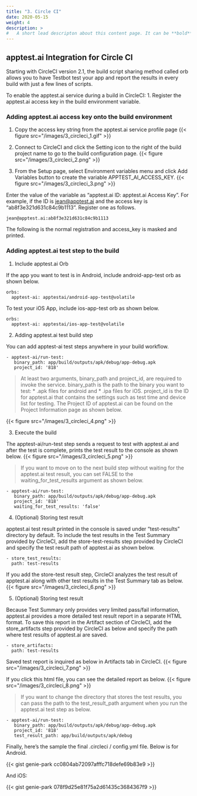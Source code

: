 ```yaml
---
title: "3. Circle CI"
date: 2020-05-15
weight: 4
description: >
#   A short lead descripton about this content page. It can be **bold** or _italic_ and can be split over multiple paragraphs.
---
```


## apptest.ai Integration for Circle CI

Starting with CircleCI version 2.1, the build script sharing method called orb allows you to have Testbot test your app and report the results in every build with just a few lines of scripts.

To enable the apptest.ai service during a build in CircleCI: 1. Register the apptest.ai access key in the build environment variable.

### Adding apptest.ai access key onto the build environment
1. Copy the access key string from the apptest.ai service profile page
{{< figure src="/images/3_circleci_1.gif" >}}


2. Connect to CircleCI and click the Setting icon to the right of the build project name to go to the build configuration page.
{{< figure src="/images/3_circleci_2.png" >}}


3. From the Setup page, select Environment variables menu and click Add Variables button to create the variable APPTEST_AI_ACCESS_KEY.
{{< figure src="/images/3_circleci_3.png" >}}


Enter the value of the variable as “apptest.ai ID: apptest.ai Access Key”. For example, if the ID is jean@apptest.ai and the access key is “ab8f3e321d631c84c9b1113”. Register one as follows.

```
jean@apptest.ai:ab8f3e321d631c84c9b1113
```

The following is the normal registration and access_key is masked and printed.

### Adding apptest.ai test step to the build
1. Include apptest.ai Orb

If the app you want to test is in Android, include android-app-test orb as shown below.

```
orbs:
  apptest-ai: apptestai/android-app-test@volatile
```

To test your iOS App, include ios-app-test orb as shown below.

```
orbs:
  apptest-ai: apptestai/ios-app-test@volatile
```

2. Adding apptest.ai test build step

You can add apptest-ai test steps anywhere in your build workflow.

```
- apptest-ai/run-test:
   binary_path: app/build/outputs/apk/debug/app-debug.apk
   project_id: '818'
```

> At least two arguments, binary_path and project_id, are required to invoke the service. binary_path is the path to the binary you want to test: * .apk files for android and * .ipa files for iOS. project_id is the ID for apptest.ai that contains the settings such as test time and device list for testing. The Project ID of apptest.ai can be found on the Project Information page as shown below.
> 
{{< figure src="/images/3_circleci_4.png" >}}


3. Execute the build

The apptest-ai/run-test step sends a request to test with apptest.ai and after the test is complete, prints the test result to the console as shown below.
{{< figure src="/images/3_circleci_5.png" >}}


> If you want to move on to the next build step without waiting for the apptest.ai test result, you can set FALSE to the waiting_for_test_results argument as shown below.

```
- apptest-ai/run-test:
   binary_path: app/build/outputs/apk/debug/app-debug.apk
   project_id: '818'
   waiting_for_test_results: 'false'
```

4. (Optional) Storing test result

apptest.ai test result printed in the console is saved under “test-results” directory by default. To include the test results in the Test Summary provided by CircleCI, add the store-test-results step provided by CircleCI and specify the test result path of apptest.ai as shown below.

```
- store_test_results:
  path: test-results
```

If you add the store-test result step, CircleCI analyzes the test result of apptest.ai along with other test results in the Test Summary tab as below.
{{< figure src="/images/3_circleci_6.png" >}}


5. (Optional) Storing test result

Because Test Summary only provides very limited pass/fail information, apptest.ai provides a more detailed test result report in a separate HTML format. To save this report in the Artifact section of CircleCI, add the store_artifacts step provided by CircleCI as below and specify the path where test results of apptest.ai are saved.

```
- store_artifacts:
  path: test-results
```

Saved test report is inquired as below in Artifacts tab in CircleCI.
{{< figure src="/images/3_circleci_7.png" >}}


If you click this html file, you can see the detailed report as below.
{{< figure src="/images/3_circleci_8.png" >}}



> If you want to change the directory that stores the test results, you can pass the path to the test_result_path argument when you run the apptest.ai test step as below.

```
- apptest-ai/run-test:
   binary_path: app/build/outputs/apk/debug/app-debug.apk
   project_id: '818'
   test_result_path: app/build/outputs/apk/debug
```

Finally, here’s the sample the final .circleci / config.yml file. Below is for Android.

{{< gist genie-park cc0804ab72097afffc718defe69b83e9 >}}


And iOS:

{{< gist genie-park 078f9d25e81f75a2d61435c3684367f9 >}}
